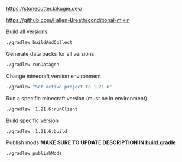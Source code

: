 https://stonecutter.kikugie.dev/

https://github.com/Fallen-Breath/conditional-mixin

Build all versions:
```bash
./gradlew buildAndCollect
```
Generate data packs for all versions:
```bash
./gradlew runDatagen
```
Change minecraft version environment
```bash
./gradlew "Set active project to 1.21.6"
```
Run a specific minecraft version (must be in environment)
```bash
./gradlew :1.21.6:runClient
```
Build specific version
```bash
./gradlew :1.21.6:build
```
Publish mods
**MAKE SURE TO UPDATE DESCRIPTION IN build.gradle**
```bash
./gradlew publishMods
```